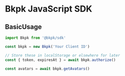 # Bkpk JavaScript SDK

## BasicUsage

```typescript
import Bkpk from '@bkpk/sdk'

const bkpk = new Bkpk('Your Client ID')

// Store these in localStorage or elsewhere for later
const { token, expiresAt } = await bkpk.authorize()

const avatars = await bkpk.getAvatars()
```
